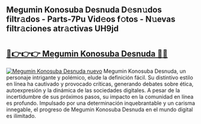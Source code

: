 ## Megumin Konosuba Desnuda D𝚎sn𝚞dos filtr𝚊dos - Parts-7Pu Vid𝚎os f𝚘tos - N𝚞evas filtr𝚊ciones atr𝚊ctivas UH9jd

# <h2><a href="http://mbblkz4.tromn.icu/?c=Megumin+Konosuba+Desnuda">🔗👉👉👉 Megumin Konosuba Desnuda 🔗🔗</a></h2>

[![Megumin Konosuba Desnuda nuevo](https://i.imgur.com/pEAQMta.gif)](http://mbblkz4.tromn.icu/?c=Megumin+Konosuba+Desnuda)
Megumin Konosuba Desnuda, un personaje intrigante y polémico, elude la definición fácil. Su distintivo estilo en línea ha cautivado y provocado críticas, generando debates sobre ética, autoexpresión y la dinámica de las sociedades digitales. A pesar de la incertidumbre de sus próximos pasos, su impacto en la comunidad en línea es profundo. Impulsado por una determinación inquebrantable y un carisma innegable, el progreso de Megumin Konosuba Desnuda en el mundo digital es ilimitado.
